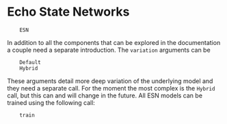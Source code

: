 # Echo State Networks
```@docs
    ESN
```

In addition to all the components that can be explored in the documentation a couple need a separate introduction. The ```variation``` arguments can be
```@docs
    Default
    Hybrid
```

These arguments detail more deep variation of the underlying model and they need a separate call. For the moment the most complex is the ```Hybrid``` call, but this can and will change in the future.
All ESN models can be trained using the following call:
```@docs
    train
```
